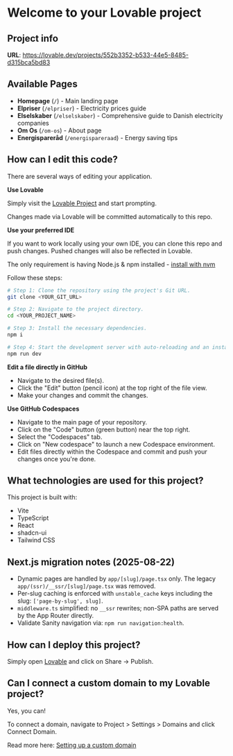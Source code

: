 # Welcome to your Lovable project

## Project info

**URL**: https://lovable.dev/projects/552b3352-b533-44e5-8485-d315bca5bd83

## Available Pages

- **Homepage** (`/`) - Main landing page
- **Elpriser** (`/elpriser`) - Electricity prices guide
- **Elselskaber** (`/elselskaber`) - Comprehensive guide to Danish electricity companies
- **Om Os** (`/om-os`) - About page
- **Energispareråd** (`/energispareraad`) - Energy saving tips

## How can I edit this code?

There are several ways of editing your application.

**Use Lovable**

Simply visit the [Lovable Project](https://lovable.dev/projects/552b3352-b533-44e5-8485-d315bca5bd83) and start prompting.

Changes made via Lovable will be committed automatically to this repo.

**Use your preferred IDE**

If you want to work locally using your own IDE, you can clone this repo and push changes. Pushed changes will also be reflected in Lovable.

The only requirement is having Node.js & npm installed - [install with nvm](https://github.com/nvm-sh/nvm#installing-and-updating)

Follow these steps:

```sh
# Step 1: Clone the repository using the project's Git URL.
git clone <YOUR_GIT_URL>

# Step 2: Navigate to the project directory.
cd <YOUR_PROJECT_NAME>

# Step 3: Install the necessary dependencies.
npm i

# Step 4: Start the development server with auto-reloading and an instant preview.
npm run dev
```

**Edit a file directly in GitHub**

- Navigate to the desired file(s).
- Click the "Edit" button (pencil icon) at the top right of the file view.
- Make your changes and commit the changes.

**Use GitHub Codespaces**

- Navigate to the main page of your repository.
- Click on the "Code" button (green button) near the top right.
- Select the "Codespaces" tab.
- Click on "New codespace" to launch a new Codespace environment.
- Edit files directly within the Codespace and commit and push your changes once you're done.

## What technologies are used for this project?

This project is built with:

- Vite
- TypeScript
- React
- shadcn-ui
- Tailwind CSS

## Next.js migration notes (2025-08-22)

- Dynamic pages are handled by `app/[slug]/page.tsx` only. The legacy `app/(ssr)/__ssr/[slug]/page.tsx` was removed.
- Per-slug caching is enforced with `unstable_cache` keys including the slug: `['page-by-slug', slug]`.
- `middleware.ts` simplified: no `__ssr` rewrites; non-SPA paths are served by the App Router directly.
- Validate Sanity navigation via: `npm run navigation:health`.

## How can I deploy this project?

Simply open [Lovable](https://lovable.dev/projects/552b3352-b533-44e5-8485-d315bca5bd83) and click on Share -> Publish.

## Can I connect a custom domain to my Lovable project?

Yes, you can!

To connect a domain, navigate to Project > Settings > Domains and click Connect Domain.

Read more here: [Setting up a custom domain](https://docs.lovable.dev/tips-tricks/custom-domain#step-by-step-guide)
